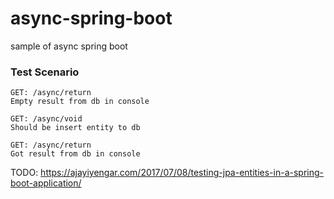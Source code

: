 # async-spring-boot
sample of async spring boot


### Test Scenario

```
GET: /async/return
Empty result from db in console
```
```
GET: /async/void
Should be insert entity to db
```
```
GET: /async/return
Got result from db in console
```

TODO:
https://ajayiyengar.com/2017/07/08/testing-jpa-entities-in-a-spring-boot-application/
